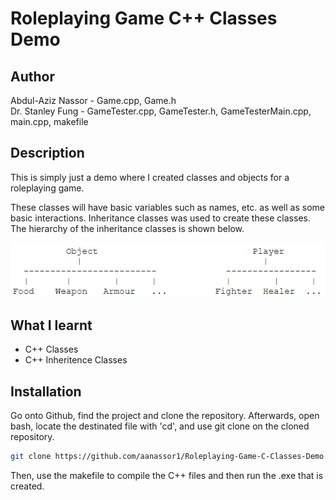 # Roleplaying Game C++ Classes Demo

## Author
Abdul-Aziz Nassor - Game.cpp,  Game.h <br>
Dr. Stanley Fung - GameTester.cpp, GameTester.h, GameTesterMain.cpp, main.cpp, makefile <br>

## Description 

This is simply just a demo where I created classes and objects for a roleplaying game.

These classes will have basic variables such as names, etc. as well as some basic interactions. Inheritance classes was used to create these classes. The hierarchy of the inheritance classes is shown below.

![A screenshot showing the hierarchy of the classes](https://github.com/aanassor1/Roleplaying-Game-C-Classes-Demo/blob/main/Classes%20Hierarchy.png)

## What I learnt
* C++ Classes
* C++ Inheritence Classes
  
## Installation

Go onto Github, find the project and clone the repository.
Afterwards, open bash, locate the destinated file with 'cd', and use git clone on the cloned repository.

```bash
git clone https://github.com/aanassor1/Roleplaying-Game-C-Classes-Demo.git
```

Then, use the makefile to compile the C++ files and then run the .exe  that is created.
